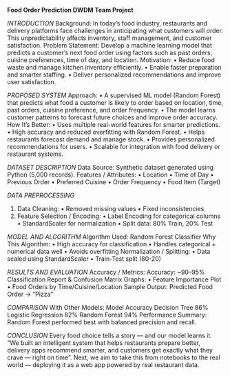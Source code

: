 **Food Order Prediction DWDM Team Project**

*INTRODUCTION*
Background: In today’s food industry, restaurants and delivery platforms face challenges in anticipating 
what customers will order. This unpredictability affects inventory, staff management, and 
customer satisfaction.
Problem Statement: Develop a machine learning model that predicts a customer’s next food order using factors such as 
past orders, cuisine preferences, time of day, and location.
Motivation:
 • Reduce food waste and manage kitchen inventory efficiently.
 • Enable faster preparation and smarter staffing.
 • Deliver personalized recommendations and improve user satisfaction.
 
*PROPOSED SYSTEM*
Approach:
 • A supervised ML model (Random Forest) that predicts what food a 
customer is likely to order based on location, time, past orders, cuisine 
preference, and order frequency.
 • The model learns customer patterns to forecast future choices and improve 
order accuracy.
How It’s Better:
 • Uses multiple real-world features for smarter predictions.
 • High accuracy and reduced overfitting with Random Forest.
 • Helps restaurants forecast demand and manage stock.
 • Provides personalized recommendations for users.
 • Scalable for integration with food delivery or restaurant 
systems.

*DATASET DESCRIPTION*
Data Source:
 Synthetic dataset generated using Python (5,000 records).
 Features / Attributes:
 • Location
 • Time of Day
 • Previous Order
 • Preferred Cuisine
 • Order Frequency
 • Food Item (Target)
 
*DATA PREPROCESSING*
1. Data Cleaning:
 • Removed missing values
 • Fixed inconsistencies
 2. Feature Selection / Encoding:
 • Label Encoding for categorical 
columns
 • StandardScaler for normalization
 • Split data: 80% Train, 20% Test

*MODEL AND ALGORITHM*
Algorithm Used:  Random Forest Classifier
Why This Algorithm:
 • High accuracy for classification
 • Handles categorical + numerical data well
 • Avoids overfitting
Normalization / Splitting:
 • Data scaled using StandardScaler
 • Train-Test split (80-20)
 
*RESULTS AND EVALUATION*
 Accuracy / Metrics:
 Accuracy: ~90–95%
 Classification Report & Confusion Matrix
 Graphs:
 • Feature Importance Plot
 • Food Orders by Time/Cuisine/Location
 Sample Output:
 Predicted Food Order → “Pizza”
 
*COMPARISON*
With Other Models:
 Model      Accuracy
 Decision Tree    86%
 Logistic Regression   82%
 Random Forest   94%
Performance Summary: Random Forest performed best with balanced precision and recall.

*CONCLUSION*
Every food choice tells a story — and our model learns it.
“We built an intelligent system that helps restaurants prepare better, delivery apps 
recommend smarter, and customers get exactly what they crave — right on time”.
Next, we aim to take this from notebooks to the real world — deploying it as a 
web app powered by real restaurant data.

